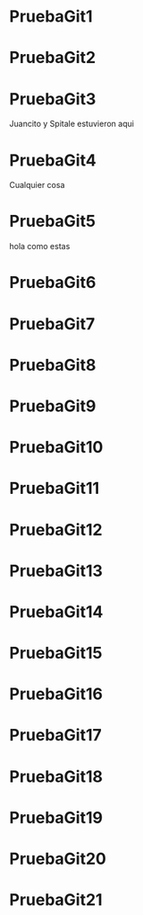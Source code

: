 # PruebaGit1



# PruebaGit2



# PruebaGit3

Juancito y Spitale estuvieron aqui

# PruebaGit4

Cualquier cosa

# PruebaGit5

hola como estas 

# PruebaGit6



# PruebaGit7



# PruebaGit8



# PruebaGit9



# PruebaGit10



# PruebaGit11



# PruebaGit12



# PruebaGit13



# PruebaGit14



# PruebaGit15



# PruebaGit16



# PruebaGit17



# PruebaGit18



# PruebaGit19



# PruebaGit20



# PruebaGit21



